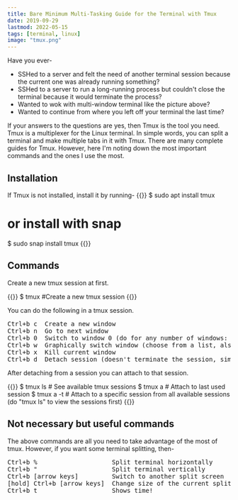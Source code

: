 ```yaml
---
title: Bare Minimum Multi-Tasking Guide for the Terminal with Tmux
date: 2019-09-29
lastmod: 2022-05-15
tags: [terminal, linux]
image: "tmux.png"
---
```


Have you ever-
- SSHed to a server and felt the need of another terminal session because the current one was already running something? 
- SSHed to a server to run a long-running process but couldn't close the terminal because it would terminate the process?
- Wanted to wok with multi-window terminal like the picture above?
- Wanted to continue from where you left off your terminal the last time?

If your answers to the questions are yes, then Tmux is the tool you need. Tmux is a multiplexer for the Linux terminal. In simple words, you can split a terminal and make multiple tabs in it with Tmux. There are many complete guides for Tmux. However, here I'm noting down the most important commands and the ones I use the most.

## Installation

If Tmux is not installed, install it by running-
{{<highlight bash>}}
$ sudo apt  install tmux 
# or install with snap
$ sudo snap install tmux 
{{</highlight>}}

## Commands

Create a new tmux session at first.

{{<highlight bash>}}
$ tmux #Create a new tmux session
{{</highlight>}}

You can do the following in a tmux session.

<pre>
<kbd>Ctrl+b</kbd> <kbd>c</kbd>  Create a new window
<kbd>Ctrl+b</kbd> <kbd>n</kbd>  Go to next window
<kbd>Ctrl+b</kbd> <kbd>0</kbd>  Switch to window 0 (do for any number of windows: 1, 2, 3...)
<kbd>Ctrl+b</kbd> <kbd>w</kbd>  Graphically switch window (choose from a list, also shows the snap of a session)
<kbd>Ctrl+b</kbd> <kbd>x</kbd>  Kill current window
<kbd>Ctrl+b</kbd> <kbd>d</kbd>  Detach session (doesn't terminate the session, simply gets out of tmux)
</pre>

After detaching from a session you can attach to that session.

{{<highlight bash>}}
$ tmux ls               # See available tmux sessions
$ tmux a                # Attach to last used session
$ tmux a -t <session>   # Attach to a specific session from all available sessions (do "tmux ls" to view the sessions first)
{{</highlight>}}

## Not necessary but useful commands

The above commands are all you need to take advantage of the most of tmux. However, if you want some terminal splitting, then-

<pre>
<kbd>Ctrl+b</kbd> <kbd>%</kbd>                    Split terminal horizontally
<kbd>Ctrl+b</kbd> <kbd>"</kbd>                    Split terminal vertically
<kbd>Ctrl+b</kbd> <kbd>[arrow keys]</kbd>         Switch to another split screen
[hold] <kbd>Ctrl+b</kbd> <kbd>[arrow keys]</kbd>  Change size of the current split screen
<kbd>Ctrl+b</kbd> <kbd>t</kbd>                    Shows time!
</pre>
